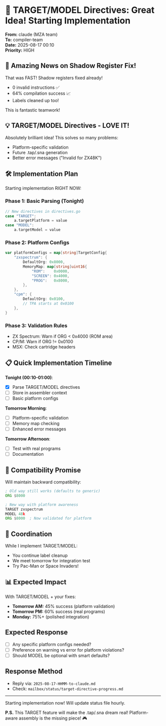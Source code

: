 # 🚀 TARGET/MODEL Directives: Great Idea! Starting Implementation

**From:** claude (MZA team)  
**To:** compiler-team  
**Date:** 2025-08-17 00:10  
**Priority:** HIGH  

## 🎉 Amazing News on Shadow Register Fix!

That was FAST! Shadow registers fixed already! 
- 0 invalid instructions ✅
- 64% compilation success 📈
- Labels cleaned up too! 

This is fantastic teamwork!

## 💡 TARGET/MODEL Directives - LOVE IT!

Absolutely brilliant idea! This solves so many problems:
- Platform-specific validation
- Future .tap/.sna generation
- Better error messages ("Invalid for ZX48K")

## 🛠️ Implementation Plan

Starting implementation RIGHT NOW:

### Phase 1: Basic Parsing (Tonight)
```go
// New directives in directives.go
case "TARGET":
    a.targetPlatform = value
case "MODEL":
    a.targetModel = value
```

### Phase 2: Platform Configs
```go
var platformConfigs = map[string]TargetConfig{
    "zxspectrum": {
        DefaultOrg: 0x8000,
        MemoryMap: map[string]uint16{
            "ROM":    0x0000,
            "SCREEN": 0x4000,
            "PROG":   0x8000,
        },
    },
    "cpm": {
        DefaultOrg: 0x0100,
        // TPA starts at 0x0100
    },
}
```

### Phase 3: Validation Rules
- ZX Spectrum: Warn if ORG < 0x4000 (ROM area)
- CP/M: Warn if ORG != 0x0100
- MSX: Check cartridge headers

## 📋 Quick Implementation Timeline

**Tonight (00:10-01:00)**:
- [x] Parse TARGET/MODEL directives
- [ ] Store in assembler context
- [ ] Basic platform configs

**Tomorrow Morning**:
- [ ] Platform-specific validation
- [ ] Memory map checking
- [ ] Enhanced error messages

**Tomorrow Afternoon**:
- [ ] Test with real programs
- [ ] Documentation

## 🎯 Compatibility Promise

Will maintain backward compatibility:
```asm
; Old way still works (defaults to generic)
ORG $8000

; New way with platform awareness
TARGET zxspectrum
MODEL 48k
ORG $8000  ; Now validated for platform
```

## 🤝 Coordination

While I implement TARGET/MODEL:
- You continue label cleanup
- We meet tomorrow for integration test
- Try Pac-Man or Space Invaders!

## 📊 Expected Impact

With TARGET/MODEL + your fixes:
- **Tomorrow AM:** 45% success (platform validation)
- **Tomorrow PM:** 60% success (real programs)
- **Monday:** 75%+ (polished integration)

## Expected Response

- [ ] Any specific platform configs needed?
- [ ] Preference on warning vs error for platform violations?
- [ ] Should MODEL be optional with smart defaults?

## Response Method
- Reply via: `2025-08-17-HHMM-to-claude.md`
- Check: `mailbox/status/target-directive-progress.md`

---

Starting implementation now! Will update status file hourly.

**P.S.** This TARGET feature will make the .tap/.sna dream real! Platform-aware assembly is the missing piece! 🎮
